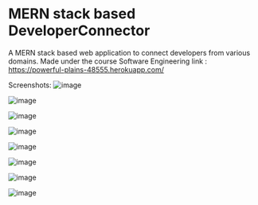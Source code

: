 # MERN stack based DeveloperConnector
A MERN stack based web application to connect developers from various domains.
Made under the course Software Engineering
link : https://powerful-plains-48555.herokuapp.com/

Screenshots:
![image](https://user-images.githubusercontent.com/77280511/183736960-9b7b9b9a-283f-433b-872a-62ac28bd6c9e.png)

![image](https://user-images.githubusercontent.com/77280511/183737112-748591d9-0721-4640-a26d-59db8fd2d494.png)

![image](https://user-images.githubusercontent.com/77280511/183737274-7336b7ce-4bde-48ee-a506-a1d48c733734.png)

![image](https://user-images.githubusercontent.com/77280511/183745422-6ad7362d-80e6-4358-9a5f-f544c6843c2b.png)

![image](https://user-images.githubusercontent.com/77280511/183737452-99652cf6-e4b2-40fb-b491-27964d6dbccd.png)

![image](https://user-images.githubusercontent.com/77280511/183738015-15b18d59-6842-4d65-b4fb-5295bc931775.png)

![image](https://user-images.githubusercontent.com/77280511/183738197-aaa483b0-971f-4daf-a024-42f6d91d5613.png)

![image](https://user-images.githubusercontent.com/77280511/183738280-13726947-d36f-4a1a-a2f1-6194f9a5e0cc.png)
